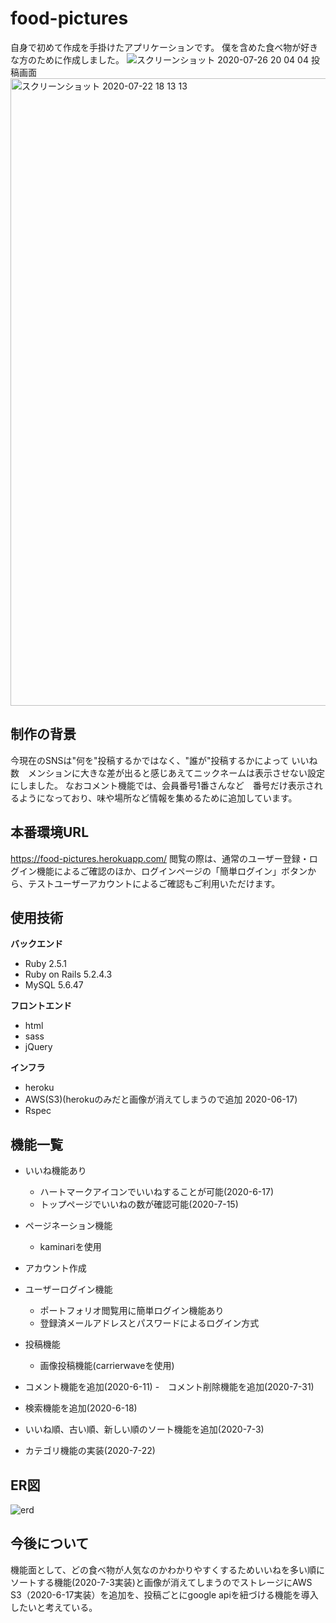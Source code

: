 food-pictures
====
自身で初めて作成を手掛けたアプリケーションです。
僕を含めた食べ物が好きな方のために作成しました。
![スクリーンショット 2020-07-26 20 04 04](https://user-images.githubusercontent.com/54876760/88477487-57d93080-cf7b-11ea-8d92-c702a4fa3e8f.png)
投稿画面
<img width="1004" alt="スクリーンショット 2020-07-22 18 13 13" src="https://user-images.githubusercontent.com/54876760/88158519-1da02400-cc47-11ea-9d57-81743da48a00.png">




## 制作の背景
今現在のSNSは"何を"投稿するかではなく、"誰が"投稿するかによって
いいね数　メンションに大きな差が出ると感じあえてニックネームは表示させない設定にしました。
なおコメント機能では、会員番号1番さんなど　番号だけ表示されるようになっており、味や場所など情報を集めるために追加しています。

## 本番環境URL
https://food-pictures.herokuapp.com/
閲覧の際は、通常のユーザー登録・ログイン機能によるご確認のほか、ログインページの「簡単ログイン」ボタンから、テストユーザーアカウントによるご確認もご利用いただけます。

## 使用技術
**バックエンド**
- Ruby 2.5.1
- Ruby on Rails 5.2.4.3
- MySQL 5.6.47

**フロントエンド**
- html
- sass
- jQuery

**インフラ**
- heroku
- AWS(S3)(herokuのみだと画像が消えてしまうので追加 2020-06-17)
- Rspec
## 機能一覧
  
 - いいね機能あり
   - ハートマークアイコンでいいねすることが可能(2020-6-17)
   - トップページでいいねの数が確認可能(2020-7-15)
 - ページネーション機能
      - kaminariを使用

- アカウント作成  
- ユーザーログイン機能  
   - ポートフォリオ閲覧用に簡単ログイン機能あり
   - 登録済メールアドレスとパスワードによるログイン方式
 - 投稿機能  
   - 画像投稿機能(carrierwaveを使用)
 -  コメント機能を追加(2020-6-11)
   -　コメント削除機能を追加(2020-7-31)
 -  検索機能を追加(2020-6-18)
 -  いいね順、古い順、新しい順のソート機能を追加(2020-7-3)
 - カテゴリ機能の実装(2020-7-22)

## ER図
![erd](https://user-images.githubusercontent.com/54876760/88673809-01f3bc80-d124-11ea-834e-fc4a59b97891.png)


## 今後について
機能面として、どの食べ物が人気なのかわかりやすくするためいいねを多い順にソートする機能(2020-7-3実装)と画像が消えてしまうのでストレージにAWS S3（2020-6-17実装）を追加を、投稿ごとにgoogle apiを紐づける機能を導入したいと考えている。



